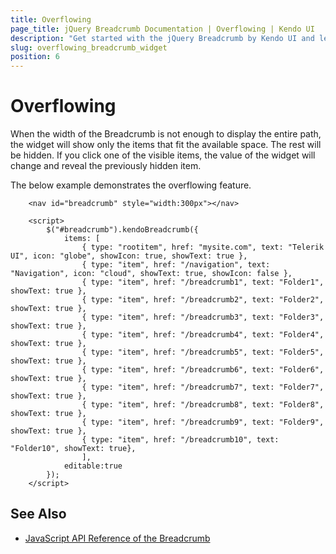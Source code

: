 ```yaml
---
title: Overflowing
page_title: jQuery Breadcrumb Documentation | Overflowing | Kendo UI
description: "Get started with the jQuery Breadcrumb by Kendo UI and learn the overflowing functionality."
slug: overflowing_breadcrumb_widget
position: 6
---
```


# Overflowing 

When the width of the Breadcrumb is not enough to display the entire path, the widget will show only the items that fit the available space. The rest will be hidden. If you click one of the visible items, the value of the widget will change and reveal the previously hidden item.

The below example demonstrates the overflowing feature.

```dojo
    <nav id="breadcrumb" style="width:300px"></nav>

    <script>
        $("#breadcrumb").kendoBreadcrumb({
            items: [
                { type: "rootitem", href: "mysite.com", text: "Telerik UI", icon: "globe", showIcon: true, showText: true },
                { type: "item", href: "/navigation", text: "Navigation", icon: "cloud", showText: true, showIcon: false },
                { type: "item", href: "/breadcrumb1", text: "Folder1", showText: true },
                { type: "item", href: "/breadcrumb2", text: "Folder2", showText: true },
                { type: "item", href: "/breadcrumb3", text: "Folder3", showText: true },
                { type: "item", href: "/breadcrumb4", text: "Folder4", showText: true },
                { type: "item", href: "/breadcrumb5", text: "Folder5", showText: true },
                { type: "item", href: "/breadcrumb6", text: "Folder6", showText: true },
                { type: "item", href: "/breadcrumb7", text: "Folder7", showText: true },
                { type: "item", href: "/breadcrumb8", text: "Folder8", showText: true },
                { type: "item", href: "/breadcrumb9", text: "Folder9", showText: true },
                { type: "item", href: "/breadcrumb10", text: "Folder10", showText: true},
                ],
            editable:true
        });
    </script>
```

## See Also

* [JavaScript API Reference of the Breadcrumb](/api/javascript/ui/breadcrumb)